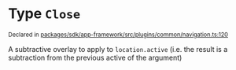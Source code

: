 # Type `Close`
<sub>Declared in [packages/sdk/app-framework/src/plugins/common/navigation.ts:120](https://github.com/dxos/dxos/blob/3ca6d230f/packages/sdk/app-framework/src/plugins/common/navigation.ts#L120)</sub>


A subtractive overlay to apply to  `location.active`  (i.e. the result is a subtraction from the previous active of the argument)



